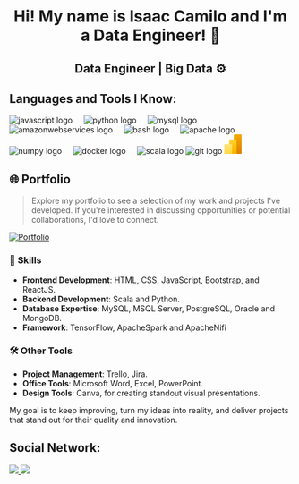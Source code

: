 <h1 align="center">Hi! My name is Isaac Camilo and I'm a Data Engineer! 🚀</h1>
<h2 align="center">Data Engineer | Big Data ⚙️</h2>

###

<h2 align="left">Languages and Tools I Know:</h3>
<p align="left">
  <img src="https://cdn.jsdelivr.net/gh/devicons/devicon/icons/javascript/javascript-original.svg" height="35" alt="javascript logo"  />
  <img width="12" />
  <img src="https://cdn.jsdelivr.net/gh/devicons/devicon/icons/python/python-original.svg" height="35" alt="python logo"  />
  <img width="12" />
  <img src="https://cdn.jsdelivr.net/gh/devicons/devicon/icons/mysql/mysql-original.svg" height="35" alt="mysql logo"  />
  <img width="12" />
  <img src="https://cdn.jsdelivr.net/gh/devicons/devicon/icons/amazonwebservices/amazonwebservices-line-wordmark.svg" height="35" alt="amazonwebservices logo"  />
  <img width="12" />
  <img src="https://cdn.jsdelivr.net/gh/devicons/devicon/icons/bash/bash-original.svg" height="35" alt="bash logo"  />
  <img width="12" />
  <img src="https://cdn.jsdelivr.net/gh/devicons/devicon/icons/apache/apache-original.svg" height="35" alt="apache logo"  />
  <img width="12" />
  <img src="https://camo.githubusercontent.com/f28d03951fd05b8c0988295f10cdca418ea01e898a96f2588fc316f1deaa4064/68747470733a2f2f63646e2e6a7364656c6976722e6e65742f67682f64657669636f6e732f64657669636f6e406c61746573742f69636f6e732f6e756d70792f6e756d70792d6f726967696e616c2d776f72646d61726b2e737667" height="35" alt="numpy logo"  />
  <img width="12" />
  <img src="https://cdn.jsdelivr.net/gh/devicons/devicon/icons/docker/docker-original.svg" height="35" alt="docker logo"  />
  <img width="12" />
  <img src="https://cdn.jsdelivr.net/gh/devicons/devicon/icons/scala/scala-original.svg" height="35" alt="scala logo"  />
  <img   src="https://camo.githubusercontent.com/c8980fc6e8d47aa698c8521af6d800a8b6f2c793eb8a054f43d9ae72ec076f8b/68747470733a2f2f63646e2e6a7364656c6976722e6e65742f67682f64657669636f6e732f64657669636f6e406c61746573742f69636f6e732f6769742f6769742d6f726967696e616c2d776f72646d61726b2e737667" height=35" alt="git logo"  />
<img src="https://github.com/JhArantes/JhArantes/blob/main/Img/Pbix_Logo.png?raw=true" height="35" alt="bi logo"  />
</p>

## 🌐 **Portfolio**
> Explore my portfolio to see a selection of my work and projects I've developed. If you're interested in discussing opportunities or potential collaborations, I'd love to connect.

[![Portfolio](https://img.shields.io/badge/Portfolio-Isaac%20Camilo-blue?style=flat-square&logo=firefox)](https://zacgenius.github.io/zac-portfolio)

### 🔧 **Skills**
- **Frontend Development**: HTML, CSS, JavaScript, Bootstrap, and ReactJS.
- **Backend Development**: Scala and Python.
- **Database Expertise**: MySQL, MSQL Server, PostgreSQL, Oracle and MongoDB.
- **Framework**: TensorFlow, ApacheSpark and ApacheNifi

### 🛠️ **Other Tools**
- **Project Management**: Trello, Jira.
- **Office Tools**: Microsoft Word, Excel, PowerPoint.
- **Design Tools**: Canva, for creating standout visual presentations.

My goal is to keep improving, turn my ideas into reality, and deliver projects that stand out for their quality and innovation.

###

<h2 align="left">Social Network:</h3>
<p align="left">
<div align="left">
<a href="mailto:isaac.cami4242@gmail.com"><img src="https://img.shields.io/badge/-Gmail-%23333?style=for-the-badge&logo=gmail&logoColor=white" target="_blank">
</a>
<a href="https://www.linkedin.com/in/isaaccami/" target="_blank"><img src="https://img.shields.io/badge/-LinkedIn-%230077B5?style=for-the-badge&logo=linkedin&logoColor=white" target="_blank">
</a>
</a>
</p>
